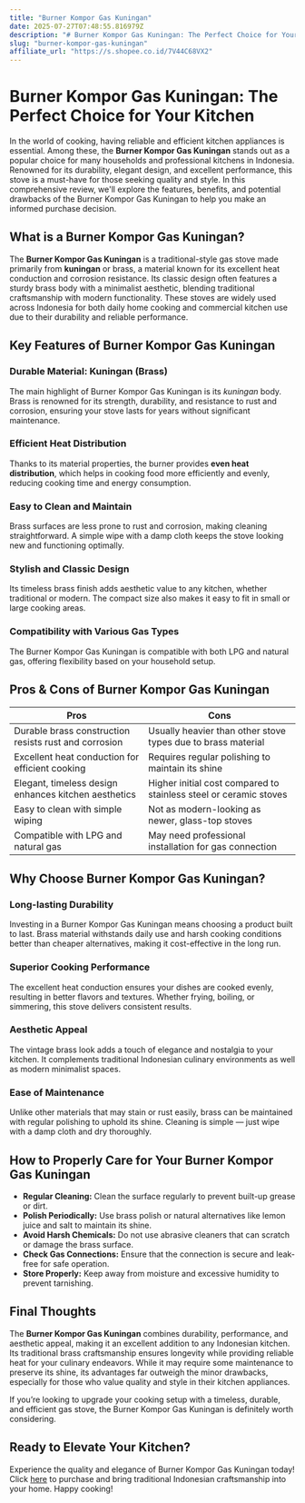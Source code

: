 ```yaml
---
title: "Burner Kompor Gas Kuningan"
date: 2025-07-27T07:48:55.816979Z
description: "# Burner Kompor Gas Kuningan: The Perfect Choice for Your Kitchen..."
slug: "burner-kompor-gas-kuningan"
affiliate_url: "https://s.shopee.co.id/7V44C68VX2"
---
```

# Burner Kompor Gas Kuningan: The Perfect Choice for Your Kitchen

In the world of cooking, having reliable and efficient kitchen appliances is essential. Among these, the **Burner Kompor Gas Kuningan** stands out as a popular choice for many households and professional kitchens in Indonesia. Renowned for its durability, elegant design, and excellent performance, this stove is a must-have for those seeking quality and style. In this comprehensive review, we'll explore the features, benefits, and potential drawbacks of the Burner Kompor Gas Kuningan to help you make an informed purchase decision.

## What is a Burner Kompor Gas Kuningan?

The **Burner Kompor Gas Kuningan** is a traditional-style gas stove made primarily from **kuningan** or brass, a material known for its excellent heat conduction and corrosion resistance. Its classic design often features a sturdy brass body with a minimalist aesthetic, blending traditional craftsmanship with modern functionality. These stoves are widely used across Indonesia for both daily home cooking and commercial kitchen use due to their durability and reliable performance.

## Key Features of Burner Kompor Gas Kuningan

### Durable Material: Kuningan (Brass)
The main highlight of Burner Kompor Gas Kuningan is its *kuningan* body. Brass is renowned for its strength, durability, and resistance to rust and corrosion, ensuring your stove lasts for years without significant maintenance.

### Efficient Heat Distribution
Thanks to its material properties, the burner provides **even heat distribution**, which helps in cooking food more efficiently and evenly, reducing cooking time and energy consumption.

### Easy to Clean and Maintain
Brass surfaces are less prone to rust and corrosion, making cleaning straightforward. A simple wipe with a damp cloth keeps the stove looking new and functioning optimally.

### Stylish and Classic Design
Its timeless brass finish adds aesthetic value to any kitchen, whether traditional or modern. The compact size also makes it easy to fit in small or large cooking areas.

### Compatibility with Various Gas Types
The Burner Kompor Gas Kuningan is compatible with both LPG and natural gas, offering flexibility based on your household setup.

## Pros & Cons of Burner Kompor Gas Kuningan

| **Pros** | **Cons** |
|------------|--------------|
| Durable brass construction resists rust and corrosion | Usually heavier than other stove types due to brass material |
| Excellent heat conduction for efficient cooking | Requires regular polishing to maintain its shine |
| Elegant, timeless design enhances kitchen aesthetics | Higher initial cost compared to stainless steel or ceramic stoves |
| Easy to clean with simple wiping | Not as modern-looking as newer, glass-top stoves |
| Compatible with LPG and natural gas | May need professional installation for gas connection |

## Why Choose Burner Kompor Gas Kuningan?

### Long-lasting Durability
Investing in a Burner Kompor Gas Kuningan means choosing a product built to last. Brass material withstands daily use and harsh cooking conditions better than cheaper alternatives, making it cost-effective in the long run.

### Superior Cooking Performance
The excellent heat conduction ensures your dishes are cooked evenly, resulting in better flavors and textures. Whether frying, boiling, or simmering, this stove delivers consistent results.

### Aesthetic Appeal
The vintage brass look adds a touch of elegance and nostalgia to your kitchen. It complements traditional Indonesian culinary environments as well as modern minimalist spaces.

### Ease of Maintenance
Unlike other materials that may stain or rust easily, brass can be maintained with regular polishing to uphold its shine. Cleaning is simple — just wipe with a damp cloth and dry thoroughly.

## How to Properly Care for Your Burner Kompor Gas Kuningan

- **Regular Cleaning:** Clean the surface regularly to prevent built-up grease or dirt.
- **Polish Periodically:** Use brass polish or natural alternatives like lemon juice and salt to maintain its shine.
- **Avoid Harsh Chemicals:** Do not use abrasive cleaners that can scratch or damage the brass surface.
- **Check Gas Connections:** Ensure that the connection is secure and leak-free for safe operation.
- **Store Properly:** Keep away from moisture and excessive humidity to prevent tarnishing.

## Final Thoughts

The **Burner Kompor Gas Kuningan** combines durability, performance, and aesthetic appeal, making it an excellent addition to any Indonesian kitchen. Its traditional brass craftsmanship ensures longevity while providing reliable heat for your culinary endeavors. While it may require some maintenance to preserve its shine, its advantages far outweigh the minor drawbacks, especially for those who value quality and style in their kitchen appliances.

If you’re looking to upgrade your cooking setup with a timeless, durable, and efficient gas stove, the Burner Kompor Gas Kuningan is definitely worth considering.

## Ready to Elevate Your Kitchen?

Experience the quality and elegance of Burner Kompor Gas Kuningan today! Click [here](https://s.shopee.co.id/7V44C68VX2) to purchase and bring traditional Indonesian craftsmanship into your home. Happy cooking!